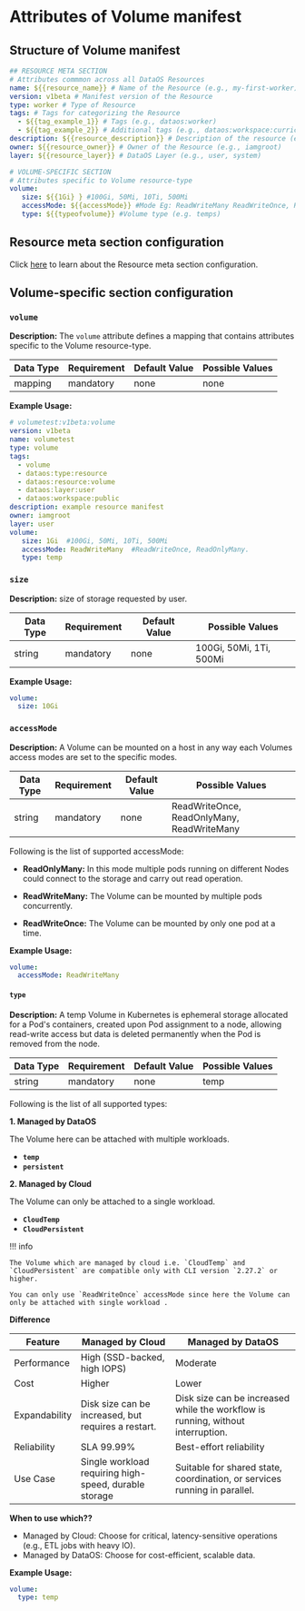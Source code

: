 # Attributes of Volume manifest

## Structure of Volume manifest

```yaml 
## RESOURCE META SECTION
# Attributes commmon across all DataOS Resources
name: ${{resource_name}} # Name of the Resource (e.g., my-first-worker)
version: v1beta # Manifest version of the Resource
type: worker # Type of Resource
tags: # Tags for categorizing the Resource
  - ${{tag_example_1}} # Tags (e.g., dataos:worker)
  - ${{tag_example_2}} # Additional tags (e.g., dataos:workspace:curriculum)
description: ${{resource_description}} # Description of the resource (e.g., Common attributes applicable to all DataOS Resources)
owner: ${{resource_owner}} # Owner of the Resource (e.g., iamgroot)
layer: ${{resource_layer}} # DataOS Layer (e.g., user, system)

# VOLUME-SPECIFIC SECTION
# Attributes specific to Volume resource-type
volume:
   size: ${{1Gi} } #100Gi, 50Mi, 10Ti, 500Mi
   accessMode: ${{accessMode}} #Mode Eg: ReadWriteMany ReadWriteOnce, ReadOnlyMany 
   type: ${{typeofvolume}} #Volume type (e.g. temps)
```


## Resource meta section configuration

Click [here](/resources/manifest_attributes/) to learn about the Resource meta section configuration.

## Volume-specific section configuration


### **`volume`**

**Description:** The `volume` attribute defines a mapping that contains attributes specific to the Volume resource-type. 

| Data Type | Requirement | Default Value | Possible Values |
| --- | --- | --- | --- |
| mapping | mandatory | none | none |

**Example Usage:**

```yaml
# volumetest:v1beta:volume
version: v1beta
name: volumetest
type: volume
tags:
  - volume
  - dataos:type:resource
  - dataos:resource:volume
  - dataos:layer:user
  - dataos:workspace:public
description: example resource manifest
owner: iamgroot
layer: user
volume:
   size: 1Gi  #100Gi, 50Mi, 10Ti, 500Mi
   accessMode: ReadWriteMany  #ReadWriteOnce, ReadOnlyMany.
   type: temp
```

### **`size`**

**Description:** size of storage requested by user. 

| Data Type | Requirement | Default Value | Possible Values |
| --- | --- | --- | --- |
| string | mandatory | none | 100Gi, 50Mi, 1Ti, 500Mi |

**Example Usage:**

```yaml
volume:
  size: 10Gi
```

### **`accessMode`**

**Description:** A Volume can be mounted on a host in any way each Volumes access modes are set to the specific modes.

| Data Type | Requirement | Default Value | Possible Values |
| --- | --- | --- | --- |
| string | mandatory | none | ReadWriteOnce, ReadOnlyMany, ReadWriteMany |

Following is the list of supported accessMode:

- **ReadOnlyMany:** In this mode multiple pods running on different Nodes could connect to the storage and carry out read operation.

- **ReadWriteMany:** The Volume can be mounted by multiple pods concurrently.

- **ReadWriteOnce:** The Volume can be mounted by only one pod at a time.


**Example Usage:**

```yaml
volume:
  accessMode: ReadWriteMany
```

#### **`type`**

**Description:** A temp Volume in Kubernetes is ephemeral storage allocated for a Pod's containers, created upon Pod assignment to a node, allowing read-write access but data is deleted permanently when the Pod is removed from the node.

| Data Type | Requirement | Default Value | Possible Values |
| --- | --- | --- | --- |
| string | mandatory | none | temp |

Following is the list of all supported types:

**1. Managed by DataOS**

The Volume here can be attached with multiple workloads.

- **`temp`** 
- **`persistent`**  


**2. Managed by Cloud** 

The Volume can only be attached to a single workload.

- **`CloudTemp`**
- **`CloudPersistent`**

!!! info

    The Volume which are managed by cloud i.e. `CloudTemp` and `CloudPersistent` are compatible only with CLI version `2.27.2` or higher.

    You can only use `ReadWriteOnce` accessMode since here the Volume can only be attached with single workload . 


**Difference**

| Feature       | Managed by Cloud                                        | Managed by DataOS                                                    |
|---------------|---------------------------------------------|---------------------------------------------------------------|
| Performance   | High (SSD-backed, high IOPS)                | Moderate          |
| Cost          | Higher                                      | Lower                                                        |
| Expandability | Disk size can be increased, but requires a restart.   | Disk size can be increased while the workflow is running, without interruption.                     |
| Reliability   | SLA 99.99%                                  | Best-effort reliability                                      |
| Use Case      | Single workload requiring high-speed, durable storage | Suitable for shared state, coordination, or services running in parallel.    |

**When to use which??**

- Managed by Cloud: Choose for critical, latency-sensitive operations (e.g., ETL jobs with heavy IO).
- Managed by DataOS: Choose for cost-efficient, scalable data.



**Example Usage:**

```yaml
volume:
  type: temp
```

